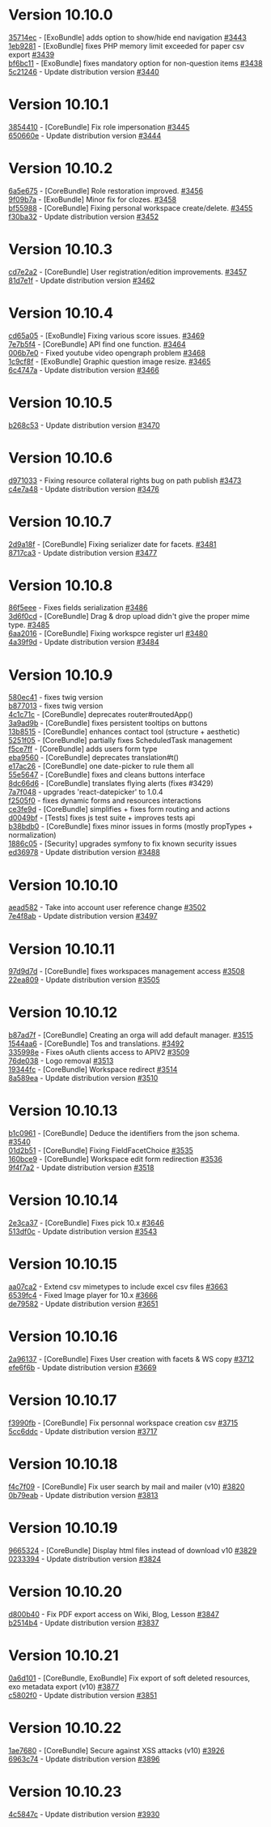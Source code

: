 # Version 10.10.0  

[35714ec](https://github.com/claroline/Distribution/commit/35714ec) - [ExoBundle] adds option to show/hide end navigation [#3443](https://github.com/claroline/Distribution/pull/3443)  
[1eb9281](https://github.com/claroline/Distribution/commit/1eb9281) - [ExoBundle] fixes PHP memory limit exceeded for paper csv export [#3439](https://github.com/claroline/Distribution/pull/3439)  
[bf6bc11](https://github.com/claroline/Distribution/commit/bf6bc11) - [ExoBundle] fixes mandatory option for non-question items [#3438](https://github.com/claroline/Distribution/pull/3438)  
[5c21246](https://github.com/claroline/Distribution/commit/5c21246) - Update distribution version [#3440](https://github.com/claroline/Distribution/pull/3440)  

# Version 10.10.1  

[3854410](https://github.com/claroline/Distribution/commit/3854410) - [CoreBundle] Fix role impersonation [#3445](https://github.com/claroline/Distribution/pull/3445)  
[650660e](https://github.com/claroline/Distribution/commit/650660e) - Update distribution version [#3444](https://github.com/claroline/Distribution/pull/3444)  

# Version 10.10.2  

[6a5e675](https://github.com/claroline/Distribution/commit/6a5e675) - [CoreBundle] Role restoration improved. [#3456](https://github.com/claroline/Distribution/pull/3456)  
[9f09b7a](https://github.com/claroline/Distribution/commit/9f09b7a) - [ExoBundle] Minor fix for clozes. [#3458](https://github.com/claroline/Distribution/pull/3458)  
[bf55988](https://github.com/claroline/Distribution/commit/bf55988) - [CoreBundle] Fixing personal workspace create/delete. [#3455](https://github.com/claroline/Distribution/pull/3455)  
[f30ba32](https://github.com/claroline/Distribution/commit/f30ba32) - Update distribution version [#3452](https://github.com/claroline/Distribution/pull/3452)  

# Version 10.10.3  

[cd7e2a2](https://github.com/claroline/Distribution/commit/cd7e2a2) - [CoreBundle] User registration/edition improvements. [#3457](https://github.com/claroline/Distribution/pull/3457)  
[81d7e1f](https://github.com/claroline/Distribution/commit/81d7e1f) - Update distribution version [#3462](https://github.com/claroline/Distribution/pull/3462)  

# Version 10.10.4  

[cd65a05](https://github.com/claroline/Distribution/commit/cd65a05) - [ExoBundle] Fixing various score issues. [#3469](https://github.com/claroline/Distribution/pull/3469)  
[7e7b5f4](https://github.com/claroline/Distribution/commit/7e7b5f4) - [CoreBundle] API find one function. [#3464](https://github.com/claroline/Distribution/pull/3464)  
[006b7e0](https://github.com/claroline/Distribution/commit/006b7e0) - Fixed youtube video opengraph problem [#3468](https://github.com/claroline/Distribution/pull/3468)  
[1c9cf8f](https://github.com/claroline/Distribution/commit/1c9cf8f) - [ExoBundle] Graphic question image resize. [#3465](https://github.com/claroline/Distribution/pull/3465)  
[6c4747a](https://github.com/claroline/Distribution/commit/6c4747a) - Update distribution version [#3466](https://github.com/claroline/Distribution/pull/3466)  

# Version 10.10.5  

[b268c53](https://github.com/claroline/Distribution/commit/b268c53) - Update distribution version [#3470](https://github.com/claroline/Distribution/pull/3470)  

# Version 10.10.6  

[d971033](https://github.com/claroline/Distribution/commit/d971033) - Fixing resource collateral rights bug on path publish [#3473](https://github.com/claroline/Distribution/pull/3473)  
[c4e7a48](https://github.com/claroline/Distribution/commit/c4e7a48) - Update distribution version [#3476](https://github.com/claroline/Distribution/pull/3476)  

# Version 10.10.7  

[2d9a18f](https://github.com/claroline/Distribution/commit/2d9a18f) - [CoreBundle] Fixing serializer date for facets. [#3481](https://github.com/claroline/Distribution/pull/3481)  
[8717ca3](https://github.com/claroline/Distribution/commit/8717ca3) - Update distribution version [#3477](https://github.com/claroline/Distribution/pull/3477)  

# Version 10.10.8  

[86f5eee](https://github.com/claroline/Distribution/commit/86f5eee) - Fixes fields serialization [#3486](https://github.com/claroline/Distribution/pull/3486)  
[3d6f0cd](https://github.com/claroline/Distribution/commit/3d6f0cd) - [CoreBundle] Drag & drop upload didn't give the proper mime type. [#3485](https://github.com/claroline/Distribution/pull/3485)  
[6aa2016](https://github.com/claroline/Distribution/commit/6aa2016) - [CoreBundle] Fixing workspce register url [#3480](https://github.com/claroline/Distribution/pull/3480)  
[4a39f9d](https://github.com/claroline/Distribution/commit/4a39f9d) - Update distribution version [#3484](https://github.com/claroline/Distribution/pull/3484)  

# Version 10.10.9  

[580ec41](https://github.com/claroline/Distribution/commit/580ec41) - fixes twig version  
[b877013](https://github.com/claroline/Distribution/commit/b877013) - fixes twig version  
[4c1c71c](https://github.com/claroline/Distribution/commit/4c1c71c) - [CoreBundle] deprecates router#routedApp()  
[3a9ad9b](https://github.com/claroline/Distribution/commit/3a9ad9b) - [CoreBundle] fixes persistent tooltips on buttons  
[13b8515](https://github.com/claroline/Distribution/commit/13b8515) - [CoreBundle] enhances contact tool (structure + aesthetic)  
[5251f05](https://github.com/claroline/Distribution/commit/5251f05) - [CoreBundle] partially fixes ScheduledTask management  
[f5ce7ff](https://github.com/claroline/Distribution/commit/f5ce7ff) - [CoreBundle] adds users form type  
[eba9560](https://github.com/claroline/Distribution/commit/eba9560) - [CoreBundle] deprecates translation#t()  
[e17ac26](https://github.com/claroline/Distribution/commit/e17ac26) - [CoreBundle] one date-picker to rule them all  
[55e5647](https://github.com/claroline/Distribution/commit/55e5647) - [CoreBundle] fixes and cleans buttons interface  
[8dc66d6](https://github.com/claroline/Distribution/commit/8dc66d6) - [CoreBundle] translates flying alerts (fixes #3429)  
[7a7f048](https://github.com/claroline/Distribution/commit/7a7f048) - upgrades 'react-datepicker' to 1.0.4  
[f2505f0](https://github.com/claroline/Distribution/commit/f2505f0) - fixes dynamic forms and resources interactions  
[ce3fe9d](https://github.com/claroline/Distribution/commit/ce3fe9d) - [CoreBundle] simplifies + fixes form routing and actions  
[d0049bf](https://github.com/claroline/Distribution/commit/d0049bf) - [Tests] fixes js test suite + improves tests api  
[b38bdb0](https://github.com/claroline/Distribution/commit/b38bdb0) - [CoreBundle] fixes minor issues in forms (mostly propTypes + normalization)  
[1886c05](https://github.com/claroline/Distribution/commit/1886c05) - [Security] upgrades symfony to fix known security issues  
[ed36978](https://github.com/claroline/Distribution/commit/ed36978) - Update distribution version [#3488](https://github.com/claroline/Distribution/pull/3488)  

# Version 10.10.10  

[aead582](https://github.com/claroline/Distribution/commit/aead582) - Take into account user reference change [#3502](https://github.com/claroline/Distribution/pull/3502)  
[7e4f8ab](https://github.com/claroline/Distribution/commit/7e4f8ab) - Update distribution version [#3497](https://github.com/claroline/Distribution/pull/3497)  

# Version 10.10.11  

[97d9d7d](https://github.com/claroline/Distribution/commit/97d9d7d) - [CoreBundle] fixes workspaces management access [#3508](https://github.com/claroline/Distribution/pull/3508)  
[22ea809](https://github.com/claroline/Distribution/commit/22ea809) - Update distribution version [#3505](https://github.com/claroline/Distribution/pull/3505)  

# Version 10.10.12  

[b87ad7f](https://github.com/claroline/Distribution/commit/b87ad7f) - [CoreBundle] Creating an orga will add default manager. [#3515](https://github.com/claroline/Distribution/pull/3515)  
[1544aa6](https://github.com/claroline/Distribution/commit/1544aa6) - [CoreBundle] Tos and translations. [#3492](https://github.com/claroline/Distribution/pull/3492)  
[335998e](https://github.com/claroline/Distribution/commit/335998e) - Fixes oAuth clients access to APIV2 [#3509](https://github.com/claroline/Distribution/pull/3509)  
[76de038](https://github.com/claroline/Distribution/commit/76de038) - Logo removal [#3513](https://github.com/claroline/Distribution/pull/3513)  
[19344fc](https://github.com/claroline/Distribution/commit/19344fc) - [CoreBundle] Workspace redirect [#3514](https://github.com/claroline/Distribution/pull/3514)  
[8a589ea](https://github.com/claroline/Distribution/commit/8a589ea) - Update distribution version [#3510](https://github.com/claroline/Distribution/pull/3510)  

# Version 10.10.13  

[b1c0961](https://github.com/claroline/Distribution/commit/b1c0961) - [CoreBundle] Deduce the identifiers from the json schema. [#3540](https://github.com/claroline/Distribution/pull/3540)  
[01d2b51](https://github.com/claroline/Distribution/commit/01d2b51) - [CoreBundle] Fixing FieldFacetChoice [#3535](https://github.com/claroline/Distribution/pull/3535)  
[160bce9](https://github.com/claroline/Distribution/commit/160bce9) - [CoreBundle] Workspace edit form redirection [#3536](https://github.com/claroline/Distribution/pull/3536)  
[9f4f7a2](https://github.com/claroline/Distribution/commit/9f4f7a2) - Update distribution version [#3518](https://github.com/claroline/Distribution/pull/3518)  

# Version 10.10.14  

[2e3ca37](https://github.com/claroline/Distribution/commit/2e3ca37) - [CoreBundle] Fixes pick 10.x [#3646](https://github.com/claroline/Distribution/pull/3646)  
[513df0c](https://github.com/claroline/Distribution/commit/513df0c) - Update distribution version [#3543](https://github.com/claroline/Distribution/pull/3543)  

# Version 10.10.15  

[aa07ca2](https://github.com/claroline/Distribution/commit/aa07ca2) - Extend csv mimetypes to include excel csv files [#3663](https://github.com/claroline/Distribution/pull/3663)  
[6539fc4](https://github.com/claroline/Distribution/commit/6539fc4) - Fixed Image player for 10.x [#3666](https://github.com/claroline/Distribution/pull/3666)  
[de79582](https://github.com/claroline/Distribution/commit/de79582) - Update distribution version [#3651](https://github.com/claroline/Distribution/pull/3651)  

# Version 10.10.16  

[2a96137](https://github.com/claroline/Distribution/commit/2a96137) - [CoreBundle] Fixes User creation with facets & WS copy [#3712](https://github.com/claroline/Distribution/pull/3712)  
[efe6f6b](https://github.com/claroline/Distribution/commit/efe6f6b) - Update distribution version [#3669](https://github.com/claroline/Distribution/pull/3669)  

# Version 10.10.17  

[f3990fb](https://github.com/claroline/Distribution/commit/f3990fb) - [CoreBundle] Fix personnal workspace creation csv [#3715](https://github.com/claroline/Distribution/pull/3715)  
[5cc6ddc](https://github.com/claroline/Distribution/commit/5cc6ddc) - Update distribution version [#3717](https://github.com/claroline/Distribution/pull/3717)  

# Version 10.10.18  

[f4c7f09](https://github.com/claroline/Distribution/commit/f4c7f09) - [CoreBundle] Fix user search by mail and mailer (v10) [#3820](https://github.com/claroline/Distribution/pull/3820)  
[0b79eab](https://github.com/claroline/Distribution/commit/0b79eab) - Update distribution version [#3813](https://github.com/claroline/Distribution/pull/3813)  

# Version 10.10.19  

[9665324](https://github.com/claroline/Distribution/commit/9665324) - [CoreBundle] Display html files instead of download v10 [#3829](https://github.com/claroline/Distribution/pull/3829)  
[0233394](https://github.com/claroline/Distribution/commit/0233394) - Update distribution version [#3824](https://github.com/claroline/Distribution/pull/3824)  

# Version 10.10.20  

[d800b40](https://github.com/claroline/Distribution/commit/d800b40) - Fix PDF export access on Wiki, Blog, Lesson [#3847](https://github.com/claroline/Distribution/pull/3847)  
[b2514b4](https://github.com/claroline/Distribution/commit/b2514b4) - Update distribution version [#3837](https://github.com/claroline/Distribution/pull/3837)  

# Version 10.10.21  

[0a6d101](https://github.com/claroline/Distribution/commit/0a6d101) - [CoreBundle, ExoBundle] Fix export of soft deleted resources, exo metadata export (v10) [#3877](https://github.com/claroline/Distribution/pull/3877)  
[c5802f0](https://github.com/claroline/Distribution/commit/c5802f0) - Update distribution version [#3851](https://github.com/claroline/Distribution/pull/3851)  

# Version 10.10.22  

[1ae7680](https://github.com/claroline/Distribution/commit/1ae7680) - [CoreBundle] Secure against XSS attacks (v10) [#3926](https://github.com/claroline/Distribution/pull/3926)  
[6963c74](https://github.com/claroline/Distribution/commit/6963c74) - Update distribution version [#3896](https://github.com/claroline/Distribution/pull/3896)  

# Version 10.10.23  

[4c5847c](https://github.com/claroline/Distribution/commit/4c5847c) - Update distribution version [#3930](https://github.com/claroline/Distribution/pull/3930)  

